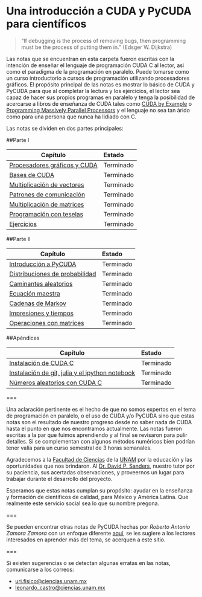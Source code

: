 Una introducción a CUDA y PyCUDA para científicos
===============

> “If debugging is the process of removing bugs, 
> then programming must be the process of putting them 
> in.” (Edsger W. Dijkstra)


Las notas que se encuentran en esta carpeta fueron escritas con la intención de enseñar el lenguaje de programación CUDA C al lector, asi como el paradigma de la programación en paralelo. Puede tomarse como un curso introductorio a cursos de programación utilizando procesadores gráficos. El propósito principal de las notas es mostrar lo básico de CUDA y PyCUDA para que al completar la lectura y los ejercicios, el lector sea capaz de hacer sus propios programas en paralelo y tenga la posibilidad de acercarse a libros de enseñanza de CUDA tales como [CUDA by Example](https://developer.nvidia.com/content/cuda-example-introduction-general-purpose-gpu-programming-0) o [Programming Massively Parallel Processors](https://developer.nvidia.com/content/programming-massively-parallel-processors-hands-approach) y el lenguaje no sea tan árido como para una persona que nunca ha lidiado con C.

Las notas se dividen en dos partes principales:

##Parte I

| Capítulo              | Estado        |
---|:--
[Procesadores gráficos y CUDA](https://github.com/UriAceves/Servicio_social/blob/master/Parte%201%20-%20CUDA%20C/01%20-%20Procesadores%20graficos%2C%20CUDA%20y%20PyCUDA.ipynb) | Terminado
[Bases de CUDA](https://github.com/UriAceves/Servicio_social/blob/master/Parte%201%20-%20CUDA%20C/02%20-%20Bases%20de%20CUDA.ipynb) | Terminado
[Multiplicación de vectores](https://github.com/UriAceves/Servicio_social/blob/master/Parte%201%20-%20CUDA%20C/03%20-%20Multiplicacion%20de%20vectores.ipynb) | Terminado
[Patrones de comunicación](https://github.com/UriAceves/Servicio_social/blob/master/Parte%201%20-%20CUDA%20C/04%20-%20Patrones%20de%20comunicacion.ipynb) | Terminado
[Multiplicación de matrices](https://github.com/UriAceves/Servicio_social/blob/master/Parte%201%20-%20CUDA%20C/05%20-%20Multiplicacion%20de%20matrices.ipynb) | Terminado
[Programación con teselas](https://github.com/UriAceves/Servicio_social/blob/master/Parte%201%20-%20CUDA%20C/06%20-%20Programacion%20con%20tecelas.ipynb) | Terminado
[Ejercicios](https://github.com/UriAceves/Servicio_social/blob/master/Parte%201%20-%20CUDA%20C/07%20-%20Ejercicios.ipynb) | Terminado

##Parte II

| Capítulo              | Estado        |
---|:--
[Introducción a PyCUDA](https://github.com/UriAceves/Servicio_social/blob/master/Parte%202%20-%20PyCUDA%20y%20aplicaciones/01%20-%20Introduccion%20a%20PyCUDA.ipynb) | Terminado
[Distribuciones de probabilidad](https://github.com/UriAceves/Servicio_social/blob/master/Parte%202%20-%20PyCUDA%20y%20aplicaciones/02%20-%20Distribuciones%20de%20probabilidad.ipynb) | Terminado
[Caminantes aleatorios](https://github.com/UriAceves/Servicio_social/blob/master/Parte%202%20-%20PyCUDA%20y%20aplicaciones/03%20-%20Caminantes%20aleatorios.ipynb) | Terminado
[Ecuación maestra](https://github.com/UriAceves/Servicio_social/blob/master/Parte%202%20-%20PyCUDA%20y%20aplicaciones/04%20-%20Ecuacion%20maestra.ipynb) | Terminado
[Cadenas de Markov](https://github.com/UriAceves/Servicio_social/blob/master/Parte%202%20-%20PyCUDA%20y%20aplicaciones/05%20-%20Cadenas%20de%20Markov.ipynb) | Terminado
[Impresiones y tiempos](https://github.com/UriAceves/Servicio_social/blob/master/Parte%202%20-%20PyCUDA%20y%20aplicaciones/06%20-%20Impresiones%20y%20tiempos%20en%20PyCUDA.ipynb) | Terminado
[Operaciones con matrices](https://github.com/UriAceves/Servicio_social/blob/master/Parte%202%20-%20PyCUDA%20y%20aplicaciones/07%20-%20Operaciones%20con%20matrices.ipynb) | Terminado

##Apéndices

| Capítulo              | Estado        |
---|:--
[Instalación de CUDA C](https://github.com/UriAceves/Servicio_social/blob/master/Ap%C3%A9ndices/01%20-%20Instalacion%20CUDA%20Ubuntu.ipynb) | Terminado
[Instalación de git, julia y el ipython notebook](https://github.com/UriAceves/Servicio_social/blob/master/Ap%C3%A9ndices/02%20-%20Git%20basico.ipynb) | Terminado
[Números aleatorios con CUDA C](https://github.com/UriAceves/Servicio_social/blob/master/Ap%C3%A9ndices/03%20-%20cuRAND%20con%20CUDA%20C.ipynb) | Terminado

===

Una aclaración pertinente es el hecho de que no somos expertos en el tema de programación en paralelo, o el uso de CUDA y/o PyCUDA
sino que estas notas son el resultado de nuestro progreso desde no saber nada de CUDA hasta el punto
en que nos encontramos actualmente. Las notas fueron escritas a la par que fuimos aprendiendo y al final se revisaron para pulir detalles.
Si se complementan con algunos métodos numéricos bien podrían tener valía para un curso semestral de 3 horas semanales.

Agradecemos a la [Facultad de Ciencias](http://www.fciencias.unam.mx/) de la [UNAM](https://www.unam.mx/) por la educación y
las oportunidades que nos brindaron. Al [Dr. David P. Sanders](http://sistemas.fciencias.unam.mx/~dsanders/), nuestro tutor
por su paciencia, sus acertadas observaciones, y proveernos un lugar para trabajar durante el desarrollo del proyecto.

Esperamos que estas notas cumplan su propósito: ayudar en la enseñanza y formación de científicos de calidad, para México y
América Latina. Que realmente este servicio social sea lo que su nombre pregona.

===

Se pueden encontrar otras notas de PyCUDA hechas por *Roberto Antonio Zamora Zamora* con un enfoque diferente [aquí](https://github.com/zamorays/miniCursoPycuda), se les sugiere a los lectores interesados en aprender más del tema, se acerquen a este sitio.

===

Si existen sugerencias o se detectan algunas erratas en las notas, comunicarse a los correos:
- uri.fisico@ciencias.unam.mx
- leonardo_castro@ciencias.unam.mx
